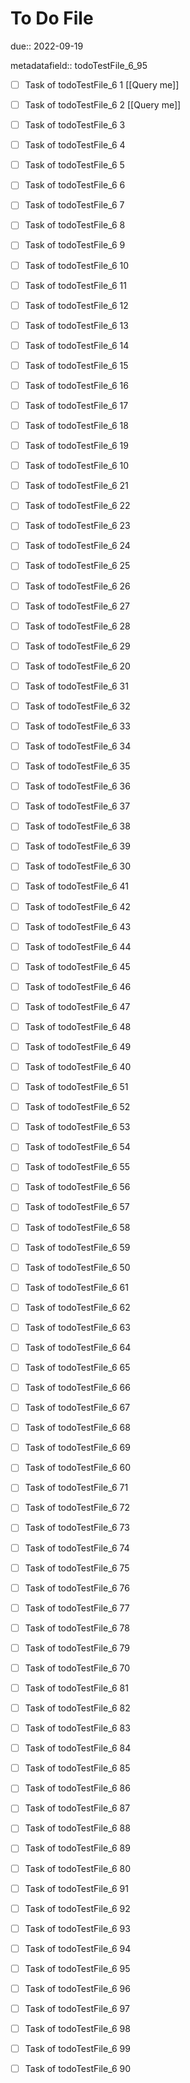 # To Do File

due:: 2022-09-19

metadatafield:: todoTestFile_6_95

- [ ] Task of todoTestFile_6 1 [[Query me]]
- [ ] Task of todoTestFile_6 2 [[Query me]]
- [ ] Task of todoTestFile_6 3
- [ ] Task of todoTestFile_6 4
- [ ] Task of todoTestFile_6 5
- [ ] Task of todoTestFile_6 6
- [ ] Task of todoTestFile_6 7
- [ ] Task of todoTestFile_6 8
- [ ] Task of todoTestFile_6 9
- [ ] Task of todoTestFile_6 10

- [ ] Task of todoTestFile_6 11 
- [ ] Task of todoTestFile_6 12 
- [ ] Task of todoTestFile_6 13
- [ ] Task of todoTestFile_6 14
- [ ] Task of todoTestFile_6 15
- [ ] Task of todoTestFile_6 16
- [ ] Task of todoTestFile_6 17
- [ ] Task of todoTestFile_6 18
- [ ] Task of todoTestFile_6 19
- [ ] Task of todoTestFile_6 10

- [ ] Task of todoTestFile_6 21 
- [ ] Task of todoTestFile_6 22 
- [ ] Task of todoTestFile_6 23
- [ ] Task of todoTestFile_6 24
- [ ] Task of todoTestFile_6 25
- [ ] Task of todoTestFile_6 26
- [ ] Task of todoTestFile_6 27
- [ ] Task of todoTestFile_6 28
- [ ] Task of todoTestFile_6 29
- [ ] Task of todoTestFile_6 20

- [ ] Task of todoTestFile_6 31 
- [ ] Task of todoTestFile_6 32 
- [ ] Task of todoTestFile_6 33
- [ ] Task of todoTestFile_6 34
- [ ] Task of todoTestFile_6 35
- [ ] Task of todoTestFile_6 36
- [ ] Task of todoTestFile_6 37
- [ ] Task of todoTestFile_6 38
- [ ] Task of todoTestFile_6 39
- [ ] Task of todoTestFile_6 30

- [ ] Task of todoTestFile_6 41 
- [ ] Task of todoTestFile_6 42 
- [ ] Task of todoTestFile_6 43
- [ ] Task of todoTestFile_6 44
- [ ] Task of todoTestFile_6 45
- [ ] Task of todoTestFile_6 46
- [ ] Task of todoTestFile_6 47
- [ ] Task of todoTestFile_6 48
- [ ] Task of todoTestFile_6 49
- [ ] Task of todoTestFile_6 40

- [ ] Task of todoTestFile_6 51 
- [ ] Task of todoTestFile_6 52 
- [ ] Task of todoTestFile_6 53
- [ ] Task of todoTestFile_6 54
- [ ] Task of todoTestFile_6 55
- [ ] Task of todoTestFile_6 56
- [ ] Task of todoTestFile_6 57
- [ ] Task of todoTestFile_6 58
- [ ] Task of todoTestFile_6 59
- [ ] Task of todoTestFile_6 50

- [ ] Task of todoTestFile_6 61 
- [ ] Task of todoTestFile_6 62 
- [ ] Task of todoTestFile_6 63
- [ ] Task of todoTestFile_6 64
- [ ] Task of todoTestFile_6 65
- [ ] Task of todoTestFile_6 66
- [ ] Task of todoTestFile_6 67
- [ ] Task of todoTestFile_6 68
- [ ] Task of todoTestFile_6 69
- [ ] Task of todoTestFile_6 60

- [ ] Task of todoTestFile_6 71 
- [ ] Task of todoTestFile_6 72 
- [ ] Task of todoTestFile_6 73
- [ ] Task of todoTestFile_6 74
- [ ] Task of todoTestFile_6 75
- [ ] Task of todoTestFile_6 76
- [ ] Task of todoTestFile_6 77
- [ ] Task of todoTestFile_6 78
- [ ] Task of todoTestFile_6 79
- [ ] Task of todoTestFile_6 70


- [ ] Task of todoTestFile_6 81 
- [ ] Task of todoTestFile_6 82 
- [ ] Task of todoTestFile_6 83
- [ ] Task of todoTestFile_6 84
- [ ] Task of todoTestFile_6 85
- [ ] Task of todoTestFile_6 86
- [ ] Task of todoTestFile_6 87
- [ ] Task of todoTestFile_6 88
- [ ] Task of todoTestFile_6 89
- [ ] Task of todoTestFile_6 80


- [ ] Task of todoTestFile_6 91 
- [ ] Task of todoTestFile_6 92 
- [ ] Task of todoTestFile_6 93
- [ ] Task of todoTestFile_6 94
- [ ] Task of todoTestFile_6 95
- [ ] Task of todoTestFile_6 96
- [ ] Task of todoTestFile_6 97
- [ ] Task of todoTestFile_6 98
- [ ] Task of todoTestFile_6 99
- [ ] Task of todoTestFile_6 90
